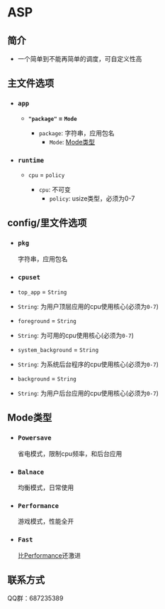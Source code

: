 # **ASP**

## 简介

- 一个简单到不能再简单的调度，可自定义性高

## 主文件选项

- ### `app`

  - **`"package"` = `Mode`**

    - `package`: 字符串，应用包名
      - `Mode`: [Mode类型](#Mode类型)
- ### `runtime`

  - `cpu` = `policy`

    - `cpu`: 不可变
      - `policy`: usize类型，必须为0-7
## config/里文件选项

- ### `pkg`
  字符串，应用包名
- ### `cpuset`

- `top_app` = `String`
- `String`: 为用户顶层应用的cpu使用核心(必须为`0-7`)

- `foreground` = `String`
- `String`: 为可用的cpu使用核心(必须为`0-7`)

- `system_background` = `String`
- `String`: 为系统后台程序的cpu使用核心(必须为`0-7`)

- `background` = `String`
- `String`: 为用户后台应用的cpu使用核心(必须为`0-7`)

## Mode类型

- ### `Powersave`
  省电模式，限制cpu频率，和后台应用
- ### `Balnace`
  均衡模式，日常使用
- ### `Performance`
  游戏模式，性能全开
- ### `Fast`
  比[Performance](#Performance)还激进

## 联系方式

QQ群：687235389
